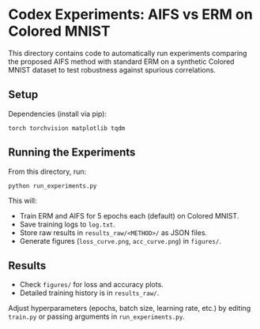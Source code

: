 # Codex Experiments: AIFS vs ERM on Colored MNIST

This directory contains code to automatically run experiments comparing the proposed AIFS method with standard ERM on a synthetic Colored MNIST dataset to test robustness against spurious correlations.

## Setup

Dependencies (install via pip):
```
torch torchvision matplotlib tqdm
```

## Running the Experiments

From this directory, run:
```
python run_experiments.py
```

This will:
- Train ERM and AIFS for 5 epochs each (default) on Colored MNIST.
- Save training logs to `log.txt`.
- Store raw results in `results_raw/<METHOD>/` as JSON files.
- Generate figures (`loss_curve.png`, `acc_curve.png`) in `figures/`.

## Results

- Check `figures/` for loss and accuracy plots.
- Detailed training history is in `results_raw/`.

Adjust hyperparameters (epochs, batch size, learning rate, etc.) by editing `train.py` or passing arguments in `run_experiments.py`.
